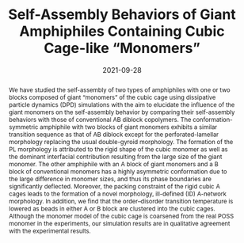 ---
title: Self-Assembly Behaviors of Giant Amphiphiles Containing Cubic Cage-like “Monomers”
authors:
- Qingliang Song
- Qingshu Dong
- Xue-Hui Dong
- You-Liang Zhu
- Weihua Li
date: '2021-09-28'
doi: 10.1021/acs.macromol.1c01431
publish_types: 期刊文章
publication: Macromolecules
publication_short: Macromolecules
abstract: We have studied the self-assembly of two types of amphiphiles  with one or two blocks composed of giant “monomers” of the cubic cage  using dissipative particle dynamics (DPD) simulations with the aim to  elucidate the influence of the giant monomers on the self-assembly  behavior by comparing their self-assembly behaviors with those of  conventional AB diblock copolymers. The conformation-symmetric  amphiphile with two blocks of giant monomers exhibits a similar  transition sequence as that of AB diblock except for the  perforated-lamellar morphology replacing the usual double-gyroid  morphology. The formation of the PL morphology is attributed to the  rigid shape of the cubic monomer as well as the dominant interfacial  contribution resulting from the large size of the giant monomer. The  other amphiphile with an A block of giant monomers and a B block of  conventional monomers has a highly asymmetric conformation due to the  large difference in monomer sizes, and thus its phase boundaries are  significantly deflected. Moreover, the packing constraint of the rigid  cubic A cages leads to the formation of a novel morphology, ill-defined  (ID) A-network morphology. In addition, we find that the order–disorder  transition temperature is lowered as beads in either A or B block are  clustered into the cubic cages. Although the monomer model of the cubic  cage is coarsened from the real POSS monomer in the experiments, our  simulation results are in qualitative agreement with the experimental  results.
url_pdf: https://doi.org/10.1021/acs.macromol.1c01431
---